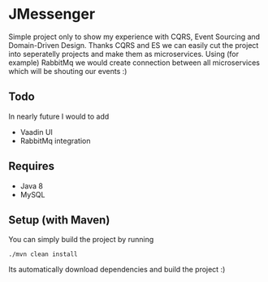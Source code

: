 # JMessenger
Simple project only to show my experience with CQRS, Event Sourcing and Domain-Driven Design.
Thanks CQRS and ES we can easily cut the project into seperatelly projects and make them as microservices. Using (for example) RabbitMq we would create connection between all microservices
which will be shouting our events :)

## Todo
In nearly future I would to add
- Vaadin UI
- RabbitMq integration

## Requires
- Java 8
- MySQL

## Setup (with Maven)
You can simply build the project by running
```
./mvn clean install
```
Its automatically download dependencies and build the project :)
